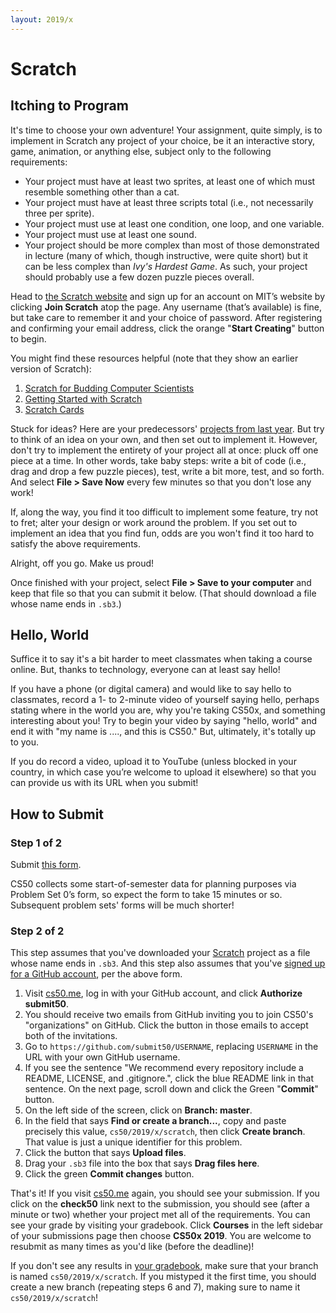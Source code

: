 ```yaml
---
layout: 2019/x
---
```


# Scratch

## Itching to Program

It's time to choose your own adventure! Your assignment, quite simply, is to implement in Scratch any project of your choice, be it an interactive story, game, animation, or anything else, subject only to the following requirements:

* Your project must have at least two sprites, at least one of which must resemble something other than a cat.
* Your project must have at least three scripts total (i.e., not necessarily three per sprite).
* Your project must use at least one condition, one loop, and one variable.
* Your project must use at least one sound.
* Your project should be more complex than most of those demonstrated in lecture (many of which, though instructive, were quite short) but it can be less complex than *Ivy's Hardest Game*. As such, your project should probably use a few dozen puzzle pieces overall.

Head to [the Scratch website](https://scratch.mit.edu/) and sign up for an account on MIT’s website by clicking **Join Scratch** atop the page. Any username (that’s available) is fine, but take care to remember it and your choice of password.  After registering and confirming your email address, click the orange "**Start Creating**" button to begin.

You might find these resources helpful (note that they show an earlier version of Scratch):

1. [Scratch for Budding Computer Scientists](https://cs.harvard.edu/malan/scratch/)
1. [Getting Started with Scratch](https://resources.scratch.mit.edu/www/guides/en/Getting-Started-Guide-Scratch2.pdf)
1. [Scratch Cards](https://scratch.mit.edu/info/cards/)

Stuck for ideas? Here are your predecessors' [projects from last year](https://scratch.mit.edu/studios/4248580/). But try to think of an idea on your own, and then set out to implement it. However, don't try to implement the entirety of your project all at once: pluck off one piece at a time. In other words, take baby steps: write a bit of code (i.e., drag and drop a few puzzle pieces), test, write a bit more, test, and so forth. And select **File > Save Now** every few minutes so that you don't lose any work!

If, along the way, you find it too difficult to implement some feature, try not to fret; alter your design or work around the problem. If you set out to implement an idea that you find fun, odds are you won't find it too hard to satisfy the above requirements. 

Alright, off you go. Make us proud! 

Once finished with your project, select **File > Save to your computer**  and keep that file so that you can submit it below.  (That should download a file whose name ends in `.sb3`.) 

## Hello, World

Suffice it to say it's a bit harder to meet classmates when taking a course online. But, thanks to technology, everyone can at least say hello!

If you have a phone (or digital camera) and would like to say hello to classmates, record a 1- to 2-minute video of yourself saying hello, perhaps stating    where in the world you are, why you're taking CS50x, and something interesting about you! Try to begin your video by saying "hello, world" and end it with    "my name is ...., and this is CS50." But, ultimately, it's totally up to you.

If you do record a video, upload it to YouTube (unless blocked in your country, in which case you’re welcome to upload it elsewhere) so that you can provide  us with its URL when you submit!

## How to Submit

### Step 1 of 2

Submit [this form](https://forms.cs50.net/2019/x/psets/0).

CS50 collects some start-of-semester data for planning purposes via Problem Set 0’s form, so expect the form to take 15 minutes or so. Subsequent problem sets' forms will be much shorter!

### Step 2 of 2

This step assumes that you've downloaded your [Scratch](scratch.md) project as a file whose name ends in `.sb3`. And this step also assumes that you've [signed up for a GitHub account](https://github.com/join), per the above form.

1. Visit [cs50.me](https://cs50.me/), log in with your GitHub account, and click **Authorize submit50**.
1. You should receive two emails from GitHub inviting you to join CS50's "organizations" on GitHub. Click the button in those emails to accept both of the invitations.
1. Go to `https://github.com/submit50/USERNAME`, replacing `USERNAME` in the URL with your own GitHub username.
1. If you see the sentence "We recommend every repository include a README, LICENSE, and .gitignore.", click the blue README link in that sentence.  On the next page, scroll down and click the Green "**Commit**" button. 
1. On the left side of the screen, click on **Branch: master**.
1. In the field that says **Find or create a branch...**, copy and paste precisely this value, `cs50/2019/x/scratch`, then click **Create branch**. That value is just a unique identifier for this problem.
1. Click the button that says **Upload files**.
1. Drag your `.sb3` file into the box that says **Drag files here**.
1. Click the green **Commit changes** button.

That's it! If you visit [cs50.me](https://cs50.me/) again, you should see your submission. If you click on the **check50** link next to the submission, you should see (after a minute or two) whether your project met all of the requirements. You can see your grade by visiting your gradebook.  Click **Courses** in the left sidebar of your submissions page then choose **CS50x 2019**.  You are welcome to resubmit as many times as you'd like (before the deadline)!

If you don't see any results in [your gradebook](https://cs50.me/gradebook), make sure that your branch is named `cs50/2019/x/scratch`. If you mistyped it the first time, you should create a new branch (repeating steps 6 and 7), making sure to name it `cs50/2019/x/scratch`!

